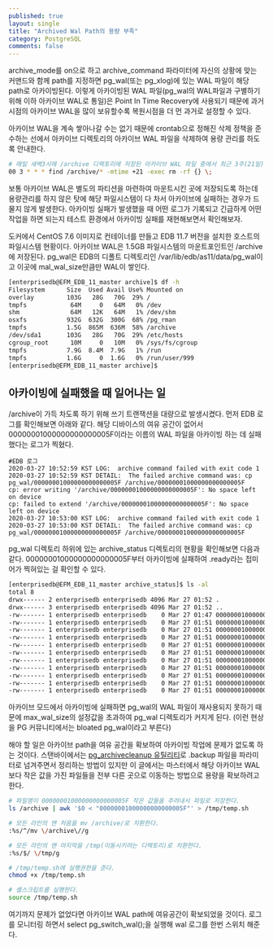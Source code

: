 ```yaml
---
published: true
layout: single
title: "Archived Wal Path의 용량 부족"
category: PostgreSQL
comments: false
---
```


archive_mode를 on으로 하고 archive_command 파라미터에 자신의 상황에 맞는 커맨드와 함께 path를 지정하면 pg_wal(또는 pg_xlog)에 있는 WAL 파일이 해당 path로 아카이빙된다. 이렇게 아카이빙된 WAL 파일(pg_wal의 WAL파일과 구별하기 위해 이하 아카이브 WAL로 통일)은 Point In Time Recovery에 사용되기 때문에 과거 시점의 아카이브 WAL을 많이 보유할수록 복원시점을 더 먼 과거로 설정할 수 있다.

아카이브 WAL을 계속 쌓아나갈 수는 없기 때문에 crontab으로 
정해진 삭제 정책을 준수하는 선에서 아카이브 디렉토리의 아카이브 WAL 파일을 삭제하여 용량 관리를 하도록 안내한다.   

```bash
# 매일 새벽3시에 /archive 디렉토리에 저장된 아카이브 WAL 파일 중에서 최근 3주(21일)분만 남기고 삭제하는 crontab의 예
00 3 * * * find /archive/* -mtime +21 -exec rm -rf {} \;
```

보통 아카이브 WAL은 별도의 파티션을 마련하여 마운트시킨 곳에 저장되도록 하는데 용량관리를 하지 않은 탓에 해당 파일시스템이 다 차서 아카이브에 실패하는 경우가 드물지 않게 발생한다. 아카이빙 실패가 발생했을 때 어떤 로그가 기록되고 긴급하게 어떤 작업을 하면 되는지 테스트 환경에서
아카이빙 실패를 재현해보면서 확인해보자. 

도커에서 CentOS 7.6 이미지로 컨테이너를 만들고 EDB 11.7 버전을 설치한 호스트의 파일시스템 현황이다. 아카이브 WAL은 1.5GB 파일시스템의 마운트포인트인 /archive에 저장된다. pg_wal은 EDB의 디폴트 디렉토리인 /var/lib/edb/as11/data/pg_wal이고 이곳에 mal_wal_size만큼만 WAL이 쌓인다. 

```bash
[enterprisedb@EFM_EDB_11_master archive]$ df -h
Filesystem      Size  Used Avail Use% Mounted on
overlay         103G   28G   70G  29% /
tmpfs            64M     0   64M   0% /dev
shm              64M   12K   64M   1% /dev/shm
osxfs           932G  632G  300G  68% /pg_rman
tmpfs           1.5G  865M  636M  58% /archive
/dev/sda1       103G   28G   70G  29% /etc/hosts
cgroup_root      10M     0   10M   0% /sys/fs/cgroup
tmpfs           7.9G  8.4M  7.9G   1% /run
tmpfs           1.6G     0  1.6G   0% /run/user/999
[enterprisedb@EFM_EDB_11_master archive]$
```

## 아카이빙에 실패했을 때 일어나는 일 

/archive이 가득 차도록 하기 위해 쓰기 트랜잭션을 대량으로 발생시켰다. 먼저 EDB 로그를 확인해보면 아래와 같다. 해당 디바이스의 여유 공간이 없어서 00000001000000000000005F이라는 이름의 WAL 파일을 아카이빙 하는 데 실패했다는 로그가 찍혔다. 
```log
#EDB 로그
2020-03-27 10:52:59 KST LOG:  archive command failed with exit code 1
2020-03-27 10:52:59 KST DETAIL:  The failed archive command was: cp pg_wal/00000001000000000000005F /archive/00000001000000000000005F
cp: error writing '/archive/00000001000000000000005F': No space left on device
cp: failed to extend '/archive/00000001000000000000005F': No space left on device
2020-03-27 10:53:00 KST LOG:  archive command failed with exit code 1
2020-03-27 10:53:00 KST DETAIL:  The failed archive command was: cp pg_wal/00000001000000000000005F /archive/00000001000000000000005F
```

pg_wal 디렉토리 하위에 있는 archive_status 디렉토리의 현황을 확인해보면 다음과 같다. 00000001000000000000005F부터 아카이빙에 실패하여 .ready라는 접미어가 찍혀있는 걸 확인할 수 있다. 

```bash 
[enterprisedb@EFM_EDB_11_master archive_status]$ ls -al
total 8
drwx------ 2 enterprisedb enterprisedb 4096 Mar 27 01:52 .
drwx------ 3 enterprisedb enterprisedb 4096 Mar 27 01:52 ..
-rw------- 1 enterprisedb enterprisedb    0 Mar 27 01:47 00000001000000000000001E.00000028.backup.done
-rw------- 1 enterprisedb enterprisedb    0 Mar 27 01:51 00000001000000000000005D.done
-rw------- 1 enterprisedb enterprisedb    0 Mar 27 01:51 00000001000000000000005E.done
-rw------- 1 enterprisedb enterprisedb    0 Mar 27 01:51 00000001000000000000005F.ready
-rw------- 1 enterprisedb enterprisedb    0 Mar 27 01:51 000000010000000000000060.ready
-rw------- 1 enterprisedb enterprisedb    0 Mar 27 01:51 000000010000000000000061.ready
-rw------- 1 enterprisedb enterprisedb    0 Mar 27 01:51 000000010000000000000062.ready
-rw------- 1 enterprisedb enterprisedb    0 Mar 27 01:51 000000010000000000000063.ready
-rw------- 1 enterprisedb enterprisedb    0 Mar 27 01:51 000000010000000000000064.ready
-rw------- 1 enterprisedb enterprisedb    0 Mar 27 01:51 000000010000000000000065.ready
-rw------- 1 enterprisedb enterprisedb    0 Mar 27 01:51 000000010000000000000066.ready
```

아카이브 모드에서 아카이빙에 실패하면 pg_wal의 WAL 파일이 재사용되지 못하기 때문에 max_wal_size의 설정값을 초과하여 pg_wal 디렉토리가 커지게 된다. (이런 현상을 PG 커뮤니티에서는 bloated pg_wal이라고 부른다)

해야 할 일은 아카이브 path을 여유 공간을 확보하여 아카이빙 작업에 문제가 없도록 하는 것이다. 스탠바이에서는 [pg_archivecleanup 유틸리티](https://www.postgresql.org/docs/11/pgarchivecleanup.html)로 .backup 파일을 파라미터로 넘겨주면서 정리하는 방법이 있지만 이 글에서는 마스터에서 해당 아카이브 WAL보다 작은 값을 가진 파일들을 전부 다른 곳으로 이동하는 방법으로 용량을 확보하려고 한다. 

```bash 
# 파일명이 00000001000000000000005F 작은 값들을 추려내서 파일로 저장한다. 
ls /archive | awk '$0 < "00000001000000000000005F"' > /tmp/temp.sh

# 모든 라인의 맨 처음을 mv /archive/로 치환한다.
:%s/^/mv \/archive\//g

# 모든 라인의 맨 마지막을 /tmp(이동시키려는 디렉토리)로 치환한다.
:%s/$/ \/tmp/g

# /tmp/temp.sh에 실행권한을 준다. 
chmod +x /tmp/temp.sh

# 셸스크립트를 실행한다.  
source /tmp/temp.sh
```

여기까지 문제가 없었다면 아카이브 WAL path에 여유공간이 확보되었을 것이다. 로그를 모니터링 하면서 select pg_switch_wal();을 실행해 wal 로그를 한번 스위치 해준다. 